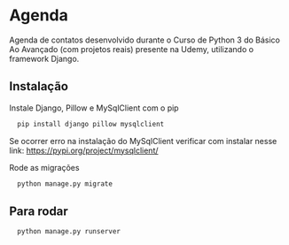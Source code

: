# Agenda

Agenda de contatos desenvolvido durante o Curso de Python 3 do Básico Ao Avançado (com projetos reais) presente na Udemy, utilizando o framework Django.


## Instalação

Instale Django, Pillow e MySqlClient com o pip

```bash
  pip install django pillow mysqlclient
```
Se ocorrer erro na instalação do MySqlClient verificar com instalar nesse link: https://pypi.org/project/mysqlclient/

Rode as migrações

```bash
  python manage.py migrate
```
## Para rodar

```bash
  python manage.py runserver
```
